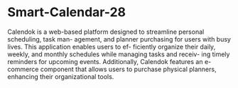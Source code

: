 # Smart-Calendar-28
Calendok is a web-based platform designed to streamline personal scheduling, task man-
agement, and planner purchasing for users with busy lives. This application enables users to ef-
ficiently organize their daily, weekly, and monthly schedules while managing tasks and receiv-
ing timely reminders for upcoming events. Additionally, Calendok features an e-commerce
component that allows users to purchase physical planners, enhancing their organizational
tools.
